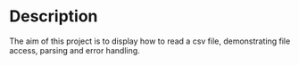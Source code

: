 # Description

The aim of this project is to display how to read a csv file, demonstrating
file access, parsing and error handling.